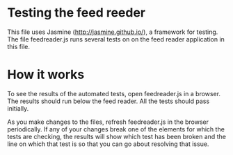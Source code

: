# Testing the feed reeder

This file uses Jasmine (http://jasmine.github.io/), a framework for testing. The file feedreader.js runs several tests on on the feed reader application in this file. 

# How it works

To see the results of the automated tests, open feedreader.js in a browser. The results should run below the feed reader. All the tests should pass initially. 

As you make changes to the files, refresh feedreader.js in the browser periodically. If any of your changes break one of the elements for which the tests are checking, the results will show which test has been broken and the line on which that test is so that you can go about resolving that issue.
